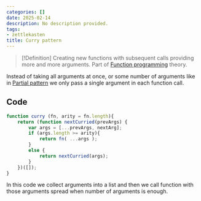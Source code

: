 ```yaml
---
categories: []
date: 2025-02-14
description: No description provided.
tags:
- zettlekasten
title: Curry pattern
---
```


> [!Definition]
> Creating new functions with subsequent calls providing more and more arguments. Part of [Function programming](Function%20programming) theory.

Instead of taking all arguments at once, or some number of arguments like in [Partial pattern](Partial%20pattern.md) we only pass a single argument in each function call.

## Code

```js
function curry (fn, arity = fn.length){
	return (function nextCurried(prevArgs) {
		var args = [...prevArgs, nextArg];
		if (args.length >= arity){
			return fn( ...args );
		}
		else {
			return nextCurried(args);
		}
	})([]);
}
```

In this code we collect arguments into a list and then we call function with those arguments spread when number of arguments is enough.
